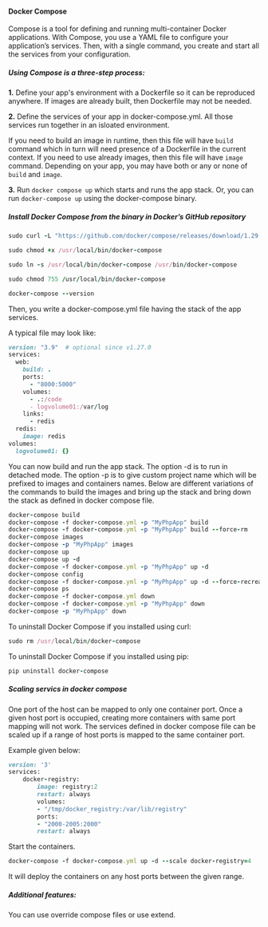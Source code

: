 #### Docker Compose

Compose is a tool for defining and running multi-container Docker applications. With Compose, you use a YAML file to configure your application’s services. Then, with a single command, you create and start all the services from your configuration.

##### Using Compose is a three-step process:

**1.** Define your app's environment with a Dockerfile so it can be reproduced anywhere. If images are already built, then Dockerfile may not be needed.

**2.** Define the services of your app in docker-compose.yml. All those services run together in an isloated environment.

If you need to build an image in runtime, then this file will have `build` command which in turn will need presence of a Dockerfile in the current context. If you need to use already images, then this file will have `image` command. Depending on your app, you may have both or any or none of `build` and `image`.

**3.** Run `docker compose up` which starts and runs the app stack. Or, you can run `docker-compose up` using the docker-compose binary.

##### Install Docker Compose from the binary in Docker’s GitHub repository

```ruby
sudo curl -L "https://github.com/docker/compose/releases/download/1.29.2/docker-compose-$(uname -s)-$(uname -m)" -o /usr/local/bin/docker-compose

sudo chmod +x /usr/local/bin/docker-compose

sudo ln -s /usr/local/bin/docker-compose /usr/bin/docker-compose

sudo chmod 755 /usr/local/bin/docker-compose

docker-compose --version
```

Then, you write a docker-compose.yml file having the stack of the app services.

A typical file may look like:

```ruby
version: "3.9"  # optional since v1.27.0
services:
  web:
    build: .
    ports:
      - "8000:5000"
    volumes:
      - .:/code
      - logvolume01:/var/log
    links:
      - redis
  redis:
    image: redis
volumes:
  logvolume01: {}
```

You can now build and run the app stack. The option -d is to run in detached mode. The option -p is to give custom project name which will be prefixed to images and containers names.
Below are different variations of the commands to build the images and bring up the stack and bring down the stack as defined in docker compose file.
```ruby
docker-compose build
docker-compose -f docker-compose.yml -p "MyPhpApp" build
docker-compose -f docker-compose.yml -p "MyPhpApp" build --force-rm
docker-compose images
docker-compose -p "MyPhpApp" images
docker-compose up
docker-compose up -d
docker-compose -f docker-compose.yml -p "MyPhpApp" up -d
docker-compose config
docker-compose -f docker-compose.yml -p "MyPhpApp" up -d --force-recreate
docker-compose ps
docker-compose -f docker-compose.yml down
docker-compose -f docker-compose.yml -p "MyPhpApp" down
docker-compose -p "MyPhpApp" down
```

To uninstall Docker Compose if you installed using curl:
```ruby
sudo rm /usr/local/bin/docker-compose
```

To uninstall Docker Compose if you installed using pip:
```ruby
pip uninstall docker-compose
```

##### Scaling servics in docker compose
One port of the host can be mapped to only one container port. Once a given host port is occupied, creating more containers with same port mapping will not work. The services defined in docker compose file can be scaled up if a range of host ports is mapped to the same container port.

Example given below:
```ruby
version: '3'
services:
    docker-registry:
        image: registry:2
        restart: always
        volumes:
        - "/tmp/docker_registry:/var/lib/registry"
        ports:
        - "2000-2005:2000"
        restart: always
```

Start the containers.
```ruby
docker-compose -f docker-compose.yml up -d --scale docker-registry=4
```

It will deploy the containers on any host ports between the given range.

##### Additional features:

You can use override compose files or use extend.
